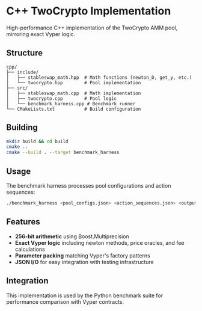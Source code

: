 # C++ TwoCrypto Implementation

High-performance C++ implementation of the TwoCrypto AMM pool, mirroring exact Vyper logic.

## Structure

```
cpp/
├── include/
│   ├── stableswap_math.hpp  # Math functions (newton_D, get_y, etc.)
│   └── twocrypto.hpp        # Pool implementation
├── src/
│   ├── stableswap_math.cpp  # Math implementation
│   ├── twocrypto.cpp        # Pool logic
│   └── benchmark_harness.cpp # Benchmark runner
└── CMakeLists.txt           # Build configuration
```

## Building

```bash
mkdir build && cd build
cmake ..
cmake --build . --target benchmark_harness
```

## Usage

The benchmark harness processes pool configurations and action sequences:

```bash
./benchmark_harness <pool_configs.json> <action_sequences.json> <output.json>
```

## Features

- **256-bit arithmetic** using Boost.Multiprecision
- **Exact Vyper logic** including newton methods, price oracles, and fee calculations
- **Parameter packing** matching Vyper's factory patterns
- **JSON I/O** for easy integration with testing infrastructure

## Integration

This implementation is used by the Python benchmark suite for performance comparison with Vyper contracts.